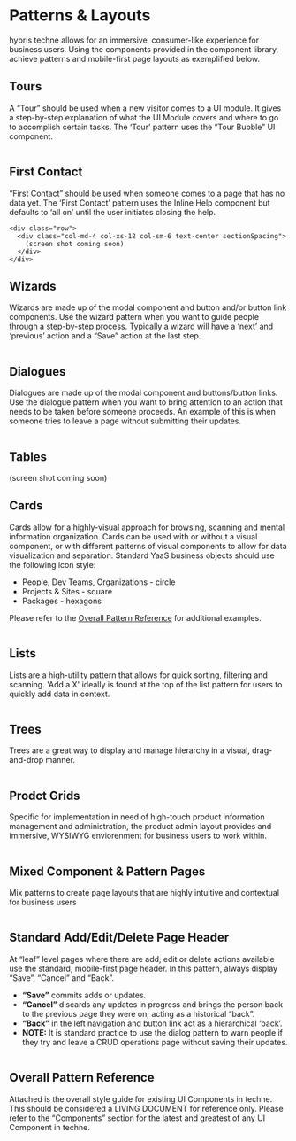 <!--SIDENAVCONFIG
	{
		"showLeftNav": true,
		"navigation": [
      {
        "text": "Tours",
        "id": "#patterns-tours"
      },
      {
        "text": "First Contact",
        "id": "#patterns-first"
      },
      {
        "text": "Wizards",
        "id": "#patterns-wizard"
      },
      {
        "text": "Dialogues",
        "id": "#patterns-Dialogues"
      },
      {
        "text": "Tables",
        "id": "#patterns-tables"
      },
      {
        "text": "Cards",
        "id": "#patterns-cards"
      },
			{
				"text": "Lists",
				"id": "#patterns-lists"
			},
      {
        "text": "Trees",
        "id": "#patterns-trees"
      },
      {
        "text": "Product Grids",
        "id": "#patterns-retail-product-grids"
      },
      {
        "text": "Mixed Component & Pattern Pages",
        "id": "#patterns-mixed-pattern-pages"
      },
      {
        "text": "Standard Add/Edit/Delete Page Header",
        "id": "#patterns-header"
      },
      {
        "text": "Overall Style Reference",
        "id": "#patterns-overall-pattern-reference"
      }
    ]
	}
-->


<div class="hyPatternsPage container-fluid" >
  <div class="row">
    <h1>Patterns & Layouts</h1>
    <p>hybris techne allows for an immersive, consumer-like experience for business users. Using the components provided in the component library, achieve patterns and mobile-first page layouts as exemplified below.</p>
  </div>
  <section id="patterns-tours" class="page">
    <h2>Tours</h2>
    <p>A “Tour” should be used when a new visitor comes to a UI module.  It gives a step-by-step explanation of what the UI Module covers and where to go to accomplish certain tasks.  The ‘Tour’ pattern uses the “Tour Bubble” UI component.</p>
    <div class="row">
      <div class="col-md-4 col-xs-12 col-sm-6 text-center sectionSpacing">
        <a class="js_fullscreen" data-toggle="modal" data-id="images/fullscreen/tour_mobile.png" title="View Full Image" href="#viewFullscreen">
          <img src="images/thumbnails/tour_mobile.jpg" alt="" class="img-thumbnail">
        </a>
      </div>
      <div class="col-md-4 col-xs-12 col-sm-6 text-center sectionSpacing">
        <a class="js_fullscreen" data-toggle="modal" data-id="images/fullscreen/Tour_desktop_1.jpg" title="View Full Image" href="#viewFullscreen">
          <img src="images/thumbnails/Tour_desktop_1.jpg" alt="" class="img-thumbnail">
        </a>
      </div>
      <div class="col-md-4 col-xs-12 col-sm-6 text-center sectionSpacing">
        <a class="js_fullscreen" data-toggle="modal" data-id="images/fullscreen/Tour_desktop_2.jpg" title="View Full Image" href="#viewFullscreen">
          <img src="images/thumbnails/Tour_desktop_1.jpg" alt="" class="img-thumbnail">
        </a>
      </div>
    </div>
  </section>
  <section id="patterns-card-pages" class="page">
    <h2>First Contact</h2>
    <p>“First Contact” should be used when someone comes to a page that has no data yet.  The ‘First Contact’ pattern uses the Inline Help component but defaults to ‘all on’ until the user initiates closing the help. </p>

    <div class="row">
      <div class="col-md-4 col-xs-12 col-sm-6 text-center sectionSpacing">
        (screen shot coming soon)
      </div>
    </div>
  </section>
  <section id="patterns-wizard" class="page">
    <h2>Wizards</h2>
    <p>Wizards are made up of the modal component and button and/or button link components. Use the wizard pattern when you want to guide people through a step-by-step process. Typically a wizard will have a ‘next’ and ‘previous’ action and a “Save” action at the last step. </p>
    <div class="row">
      <div class="col-md-4 col-xs-12 col-sm-6 text-center sectionSpacing">
        <a class="js_fullscreen" data-toggle="modal" data-id="images/fullscreen/wizard-desktop.jpg" title="View Full Image" href="#viewFullscreen">
          <img src="images/thumbnails/wizard.jpg" alt="" class="img-thumbnail">
        </a>
      </div>
      <div class="col-md-4 col-xs-12 col-sm-6 text-center sectionSpacing">
        <a class="js_fullscreen" data-toggle="modal" data-id="images/fullscreen/wizard_mobile.png" title="View Full Image" href="#viewFullscreen">
          <img src="images/thumbnails/wizard_mobile.jpg" alt="" class="img-thumbnail">
        </a>
      </div>
    </div>
  </section>
  <section id="patterns-Dialogues" class="page">
    <h2>Dialogues</h2>
    <p>Dialogues are made up of the modal component and buttons/button links. Use the dialogue pattern when you want to bring attention to an action that needs to be taken before someone proceeds.  An example of this is when someone tries to leave a page without submitting their updates. </p>
    <div class="row">
      <div class="col-md-4 col-xs-12 col-sm-6 text-center sectionSpacing">
        <a class="js_fullscreen" data-toggle="modal" data-id="images/fullscreen/Dialogues.jpg" title="View Full Image" href="#viewFullscreen">
          <img src="images/thumbnails/Dialogues.jpg" alt="" class="img-thumbnail">
        </a>
      </div>
    </div>
  </section>
  <section id="patterns-tables" class="page">
    <h2>Tables</h2>
    <p></p>
    <div class="row">
      <div class="col-md-4 col-xs-12 col-sm-6 text-center sectionSpacing">
        (screen shot coming soon)
      </div>
    </div>
  </section>
  <section id="patterns-cards" class="page">
    <h2>Cards</h2>
    <p>Cards allow for a highly-visual approach for browsing, scanning and mental information organization. Cards can be used with or without a visual component, or with different patterns of visual components to allow for data visualization and separation. Standard YaaS business objects should use the following icon style:</p>
    <ul>
      <li>People, Dev Teams, Organizations - circle</li>
      <li>Projects & Sites - square</li>
      <li>Packages - hexagons</li>
    </ul>
    <p>Please refer to the <a href="#patterns-overall-pattern-reference">Overall Pattern Reference</a> for additional examples.</p>
    <div class="row">
      <div class="col-md-4 col-xs-12 col-sm-6 text-center sectionSpacing">
        <a class="js_fullscreen" data-toggle="modal" data-id="images/fullscreen/cards-Packages.jpg" title="View Full Image" href="#viewFullscreen">
          <img src="images/thumbnails/cards-Packages.jpg" alt="" class="img-thumbnail">
        </a>
      </div>
      <div class="col-md-4 col-xs-12 col-sm-6 text-center sectionSpacing">
        <a class="js_fullscreen" data-toggle="modal" data-id="images/fullscreen/cards-team_Members.jpg" title="View Full Image" href="#viewFullscreen">
          <img src="images/thumbnails/cards-team_Members.jpg" alt="" class="img-thumbnail">
        </a>
      </div>
      <div class="col-md-4 col-xs-12 col-sm-6 text-center sectionSpacing">
        <a class="js_fullscreen" data-toggle="modal" data-id="images/fullscreen/cards-mobile.png" title="View Full Image" href="#viewFullscreen">
          <img src="images/thumbnails/Cards-mobile.jpg" alt="" class="img-thumbnail">
        </a>
      </div>
    </div>
  </section>
  <section id="patterns-lists" class="page">
    <h2>Lists</h2>
    <p>Lists are a high-utility pattern that allows for quick sorting, filtering and scanning. 'Add a X' ideally is found at the top of the list pattern for users to quickly add data in context. </p>
    <div class="row">
      <div class="col-md-4 col-xs-12 col-sm-6 text-center sectionSpacing">
        <a class="js_fullscreen" data-toggle="modal" data-id="images/fullscreen/list-team_Members.jpg" title="View Full Image" href="#viewFullscreen">
          <img src="images/thumbnails/list-team_Members.jpg" alt="" class="img-thumbnail">
        </a>
      </div>
      <div class="col-md-4 col-xs-12 col-sm-6 text-center sectionSpacing">
        <a class="js_fullscreen" data-toggle="modal" data-id="images/fullscreen/list-Packages.jpg" title="View Full Image" href="#viewFullscreen">
          <img src="images/thumbnails/lists-Packages.jpg" alt="" class="img-thumbnail">
        </a>
      </div>
      <div class="col-md-4 col-xs-12 col-sm-6 text-center sectionSpacing">
        <a class="js_fullscreen" data-toggle="modal" data-id="images/fullscreen/table_mobile.png" title="View Full Image" href="#viewFullscreen">
          <img src="images/thumbnails/table_mobile.jpg" alt="" class="img-thumbnail">
        </a>
      </div>
    </div>
  </section>
  <section id="patterns-trees" class="page">
    <h2>Trees</h2>
    <p>Trees are a great way to display and manage hierarchy in a visual, drag-and-drop manner.</p>
    <div class="row">
      <div class="col-md-4 col-xs-12 col-sm-6 text-center sectionSpacing">
        <a class="js_fullscreen" data-toggle="modal" data-id="images/fullscreen/Trees_desktop.jpg" title="View Full Image" href="#viewFullscreen">
          <img src="images/thumbnails/Trees_desktop.jpg" alt="" class="img-thumbnail">
        </a>
      </div>
      <div class="col-md-4 col-xs-12 col-sm-6 text-center sectionSpacing">
        <a class="js_fullscreen" data-toggle="modal" data-id="images/fullscreen/Trees_mobile.png" title="View Full Image" href="#viewFullscreen">
          <img src="images/thumbnails/Trees_mobile.jpg" alt="" class="img-thumbnail">
        </a>
      </div>
    </div>
  </section>
  <section id="patterns-retail-product-grids" class="page">
    <h2>Prodct Grids</h2>
    <p>Specific for implementation in need of high-touch product information management and administration, the product admin layout provides and immersive, WYSIWYG enviorenment for business users to work within.</p>
    <div class="row">
      <div class="col-md-4 col-xs-12 col-sm-6 text-center sectionSpacing">
        <a class="js_fullscreen" data-toggle="modal" data-id="images/fullscreen/Products_desktop.jpg" title="View Full Image" href="#viewFullscreen">
          <img src="images/thumbnails/Products_desktop.jpg" alt="" class="img-thumbnail">
        </a>
      </div>
      <div class="col-md-4 col-xs-12 col-sm-6 text-center sectionSpacing">
        <a class="js_fullscreen" data-toggle="modal" data-id="images/fullscreen/Products_tablet.png" title="View Full Image" href="#viewFullscreen">
          <img src="images/thumbnails/Products_tablet.jpg" alt="" class="img-thumbnail">
        </a>
      </div>
      <div class="col-md-4 col-xs-12 col-sm-6 text-center sectionSpacing">
        <a class="js_fullscreen" data-toggle="modal" data-id="images/fullscreen/products-mobile.png" title="View Full Image" href="#viewFullscreen">
          <img src="images/thumbnails/Products-mobile.jpg" alt="" class="img-thumbnail">
        </a>
      </div>
    </div>
  </section>
  <section id="patterns-mixed-pattern-pages" class="page">
    <h2>Mixed Component & Pattern Pages</h2>
    <p>Mix patterns to create page layouts that are highly intuitive and contextual for business users</p>
    <div class="row">
      <div class="col-md-4 col-xs-12 col-sm-6 text-center sectionSpacing">
        <a class="js_fullscreen" data-toggle="modal" data-id="images/fullscreen/MixedPatterns_Package.jpg" title="View Full Image" href="#viewFullscreen">
          <img src="images/thumbnails/MixedPatterns_Package.jpg" alt="" class="img-thumbnail">
        </a>
      </div>
      <div class="col-md-4 col-xs-12 col-sm-6 text-center sectionSpacing">
        <a class="js_fullscreen" data-toggle="modal" data-id="images/fullscreen/MixedPatterns_Organization.jpg" title="View Full Image" href="#viewFullscreen">
          <img src="images/thumbnails/MixedPatterns_Organization.jpg" alt="" class="img-thumbnail">
        </a>
      </div>
      <div class="col-md-4 col-xs-12 col-sm-6 text-center sectionSpacing">
        <a class="js_fullscreen" data-toggle="modal" data-id="images/fullscreen/ProjectDetails-mobile.png" title="View Full Image" href="#viewFullscreen">
          <img src="images/thumbnails/ProjectDetails-mobile.png" alt="" class="img-thumbnail">
        </a>
      </div>
    </div>
  </section>
  <section id="patterns-header" class="page">
    <h2>Standard Add/Edit/Delete Page Header</h2>
    <p>At “leaf” level pages where there are add, edit or delete actions available use the standard, mobile-first page header. In this pattern, always display “Save”, “Cancel” and “Back”. </p>
    <ul>
      <li><strong>“Save”</strong> commits adds or updates.</li>
      <li><strong>“Cancel”</strong> discards any updates in progress and brings the person back to the previous page they were on; acting as a historical “back”.</li>
      <li><strong>“Back”</strong>  in the left navigation and button link act as a hierarchical ‘back’. </li>
      <li><strong>NOTE:</strong> It is standard practice to use the dialog pattern to warn people if they try and leave a CRUD operations page without saving their updates.</li>
    </ul>
    <div class="row">
      <div class="col-md-4 col-xs-12 col-sm-6 text-center sectionSpacing">
        <a class="js_fullscreen" data-toggle="modal" data-id="images/fullscreen/standard-header.jpg" title="View Full Image" href="#viewFullscreen">
          <img src="images/thumbnails/standard-header.jpg" alt="" class="img-thumbnail">
        </a>
      </div>
      <div class="col-md-4 col-xs-12 col-sm-6 text-center sectionSpacing">
        <a class="js_fullscreen" data-toggle="modal" data-id="images/fullscreen/standard-header_mobile.png" title="View Full Image" href="#viewFullscreen">
          <img src="images/thumbnails/standard-header_mobile.jpg" alt="" class="img-thumbnail">
        </a>
      </div>
    </div>
  </section>
  <section id="patterns-overall-pattern-reference" class="page">
    <h2>Overall Pattern Reference</h2>
    <p>Attached is the overall style guide for existing UI Components in techne.  This should be considered a LIVING DOCUMENT for reference only.  Please refer to the “Components” section for the latest and greatest of any UI Component in techne.</p>
    <div class="row">
      <div class="col-md-4 col-xs-12 col-sm-6 text-center sectionSpacing">
        <a class="js_fullscreen" data-toggle="modal" data-id="images/fullscreen/techne_styles.png" title="View Full Image" href="#viewFullscreen">
          <img src="images/thumbnails/techne_styles.jpg" alt="" class="img-thumbnail">
        </a>
      </div>
    </div>
  </section>
  <div class="modal fade bs-example-modal-lg" id="viewFullscreen">
    <div class="modal-dialog modal-lg">
      <div class="modal-content">
        <div>
          <img src="" class="showFullscreen">
        </div>
      </div>
    </div>
  </div>    
</div>

